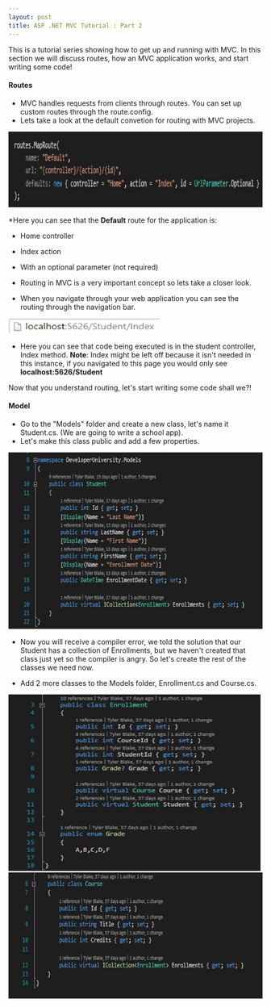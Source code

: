 ```yaml
---
layout: post
title: ASP .NET MVC Tutorial : Part 2
---
```


This is a tutorial series showing how to get up and running with MVC. In this section we will discuss routes,
how an MVC application works, and start writing some code!

#### Routes
* MVC handles requests from clients through routes. You can set up custom routes through the route.config.
* Lets take a look at the default convetion for routing with MVC projects.

<img src="/assets/defaultRouteConfig.png" width="600px;" height="150px;" style="margin:auto;"> 

*Here you can see that the **Default** route for the application is:
  * Home controller
  * Index action
  * With an optional parameter (not required)


* Routing in MVC is a very important concept so lets take a closer look.
* When you navigate through your web application you can see the routing through the navigation bar.

<img src="/assets/defaultRoutingUrl.png" width="300px;" height="30px;" style="margin:auto;"> 

* Here you can see that code being executed is in the student controller, Index method.
**Note**: Index might be left off because it isn't needed in this instance, if you navigated to this page you would only see **localhost:5626/Student**

Now that you understand routing, let's start writing some code shall we?!


#### Model
* Go to the "Models" folder and create a new class, let's name it Student.cs. (We are going to write a school app).
* Let's make this class public and add a few properties.

<img src="/assets/studentClass.png" width="600px;" height="350px;" style="margin:auto;"> 

* Now you will receive a compiler error, we told the solution that our Student has a collection of Enrollments, but we haven't created that class just yet so the compiler is angry. So let's create the rest of the classes we need now.

* Add 2 more classes to the Models folder, Enrollment.cs and Course.cs.

<img src="/assets/enrollmentClass.png" width="500px;" height="350px;" style="margin:auto;">

<img src="/assets/courseClass.png" width="550px;" height="250px;" style="margin:auto;">
